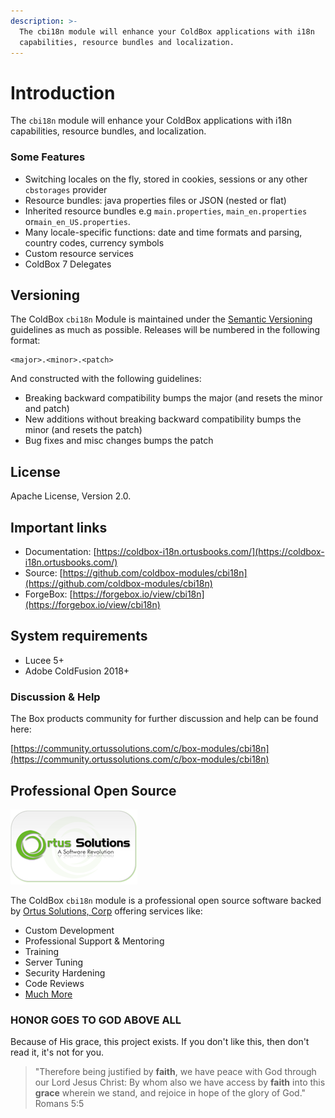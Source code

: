 ```yaml
---
description: >-
  The cbi18n module will enhance your ColdBox applications with i18n
  capabilities, resource bundles and localization.
---
```


# Introduction

The `cbi18n` module will enhance your ColdBox applications with i18n capabilities, resource bundles, and localization.

### Some Features

* Switching locales on the fly, stored in cookies, sessions or any other `cbstorages` provider
* Resource bundles: java properties files or JSON (nested or flat)
* Inherited resource bundles e.g   `main.properties`, `main_en.properties` or`main_en_US.properties`.
* Many locale-specific functions:  date and time formats and parsing, country codes,  currency symbols
* Custom resource services
* ColdBox 7 Delegates

## Versioning

The ColdBox `cbi18n` Module is maintained under the [Semantic Versioning](http://semver.org) guidelines as much as possible. Releases will be numbered in the following format:

```
<major>.<minor>.<patch>
```

And constructed with the following guidelines:

* Breaking backward compatibility bumps the major (and resets the minor and patch)
* New additions without breaking backward compatibility bumps the minor (and resets the patch)
* Bug fixes and misc changes bumps the patch

## License

Apache License, Version 2.0.

## Important links

* Documentation: [https://coldbox-i18n.ortusbooks.com/](https://coldbox-i18n.ortusbooks.com/)
* Source: [https://github.com/coldbox-modules/cbi18n](https://github.com/coldbox-modules/cbi18n)
* ForgeBox: [https://forgebox.io/view/cbi18n](https://forgebox.io/view/cbi18n)

## System requirements

* Lucee 5+
* Adobe ColdFusion 2018+



### Discussion & Help

&#x20;The Box products  community for further discussion and help can be found here:

[https://community.ortussolutions.com/c/box-modules/cbi18n](https://community.ortussolutions.com/c/box-modules/cbi18n)

## Professional Open Source

![Ortus Solutions, Corp](<.gitbook/assets/ortus solutions logo.png>)

The ColdBox `cbi18n` module is a professional open source software backed by [Ortus Solutions, Corp](http://www.ortussolutions.com/services) offering services like:

* Custom Development
* Professional Support & Mentoring
* Training
* Server Tuning
* Security Hardening
* Code Reviews
* [Much More](http://www.ortussolutions.com/services)

### HONOR GOES TO GOD ABOVE ALL

Because of His grace, this project exists. If you don't like this, then don't read it, it's not for you.

> "Therefore being justified by **faith**, we have peace with God through our Lord Jesus Christ: By whom also we have access by **faith** into this **grace** wherein we stand, and rejoice in hope of the glory of God." Romans 5:5

